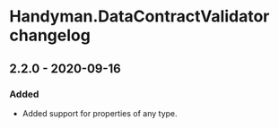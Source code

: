 # Handyman.DataContractValidator changelog

## 2.2.0 - 2020-09-16

### Added

* Added support for properties of any type.
